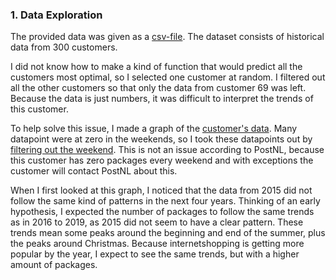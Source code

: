 ### 1. Data Exploration
The provided data was given as a [csv-file](https://github.com/georgeottens/AppliedDataScience/blob/main/ScreenShots/300_customer_view.png).
The dataset consists of historical data from 300 customers.

I did not know how to make a kind of function that would predict all the customers most optimal, so I selected one customer at random.
I filtered out all the other customers so that only the data from customer 69 was left.
Because the data is just numbers, it was difficult to interpret the trends of this customer.

To help solve this issue, I made a graph of the [customer's data](https://github.com/georgeottens/AppliedDataScience/blob/main/Python_Notebooks/Data_klant_69_overzicht.ipynb).
Many datapoint were at zero in the weekends, so I took these datapoints out by [filtering out the weekend](https://github.com/georgeottens/AppliedDataScience/blob/main/Python_Notebooks/Data_klant_69_overzicht_zonder_weekend.ipynb).
This is not an issue according to PostNL, because this customer has zero packages every weekend and with exceptions the customer will contact PostNL about this.

When I first looked at this graph, I noticed that the data from 2015 did not follow the same kind of patterns in the next four years.
Thinking of an early hypothesis, I expected the number of packages to follow the same trends as in 2016 to 2019, as 2015 did not seem to have a clear pattern.
These trends mean some peaks around the beginning and end of the summer, plus the peaks around Christmas.
Because internetshopping is getting more popular by the year, I expect to see the same trends, but with a higher amount of packages.
